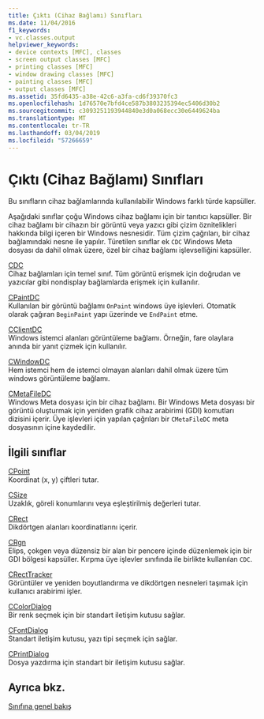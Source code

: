 ```yaml
---
title: Çıktı (Cihaz Bağlamı) Sınıfları
ms.date: 11/04/2016
f1_keywords:
- vc.classes.output
helpviewer_keywords:
- device contexts [MFC], classes
- screen output classes [MFC]
- printing classes [MFC]
- window drawing classes [MFC]
- painting classes [MFC]
- output classes [MFC]
ms.assetid: 35fd6435-a38e-42c6-a3fa-cd6f39370fc3
ms.openlocfilehash: 1d76570e7bfd4ce587b3803235394ec5406d30b2
ms.sourcegitcommit: c3093251193944840e3d0a068ecc30e6449624ba
ms.translationtype: MT
ms.contentlocale: tr-TR
ms.lasthandoff: 03/04/2019
ms.locfileid: "57266659"
---
```

# <a name="output-device-context-classes"></a>Çıktı (Cihaz Bağlamı) Sınıfları

Bu sınıfların cihaz bağlamlarında kullanılabilir Windows farklı türde kapsüller.

Aşağıdaki sınıflar çoğu Windows cihaz bağlamı için bir tanıtıcı kapsüller. Bir cihaz bağlamı bir cihazın bir görüntü veya yazıcı gibi çizim öznitelikleri hakkında bilgi içeren bir Windows nesnesidir. Tüm çizim çağrıları, bir cihaz bağlamındaki nesne ile yapılır. Türetilen sınıflar ek `CDC` Windows Meta dosyası da dahil olmak üzere, özel bir cihaz bağlamı işlevselliğini kapsüller.

[CDC](../mfc/reference/cdc-class.md)<br/>
Cihaz bağlamları için temel sınıf. Tüm görüntü erişmek için doğrudan ve yazıcılar gibi nondisplay bağlamlarda erişmek için kullanılır.

[CPaintDC](../mfc/reference/cpaintdc-class.md)<br/>
Kullanılan bir görüntü bağlamı `OnPaint` windows üye işlevleri. Otomatik olarak çağıran `BeginPaint` yapı üzerinde ve `EndPaint` etme.

[CClientDC](../mfc/reference/cclientdc-class.md)<br/>
Windows istemci alanları görüntüleme bağlamı. Örneğin, fare olaylara anında bir yanıt çizmek için kullanılır.

[CWindowDC](../mfc/reference/cwindowdc-class.md)<br/>
Hem istemci hem de istemci olmayan alanları dahil olmak üzere tüm windows görüntüleme bağlamı.

[CMetaFileDC](../mfc/reference/cmetafiledc-class.md)<br/>
Windows Meta dosyası için bir cihaz bağlamı. Bir Windows Meta dosyası bir görüntü oluşturmak için yeniden grafik cihaz arabirimi (GDI) komutları dizisini içerir. Üye işlevleri için yapılan çağrıları bir `CMetaFileDC` meta dosyasının içine kaydedilir.

## <a name="related-classes"></a>İlgili sınıflar

[CPoint](../atl-mfc-shared/reference/cpoint-class.md)<br/>
Koordinat (x, y) çiftleri tutar.

[CSize](../atl-mfc-shared/reference/csize-class.md)<br/>
Uzaklık, göreli konumlarını veya eşleştirilmiş değerleri tutar.

[CRect](../atl-mfc-shared/reference/crect-class.md)<br/>
Dikdörtgen alanları koordinatlarını içerir.

[CRgn](../mfc/reference/crgn-class.md)<br/>
Elips, çokgen veya düzensiz bir alan bir pencere içinde düzenlemek için bir GDI bölgesi kapsüller. Kırpma üye işlevler sınıfında ile birlikte kullanılan `CDC`.

[CRectTracker](../mfc/reference/crecttracker-class.md)<br/>
Görüntüler ve yeniden boyutlandırma ve dikdörtgen nesneleri taşımak için kullanıcı arabirimi işler.

[CColorDialog](../mfc/reference/ccolordialog-class.md)<br/>
Bir renk seçmek için bir standart iletişim kutusu sağlar.

[CFontDialog](../mfc/reference/cfontdialog-class.md)<br/>
Standart iletişim kutusu, yazı tipi seçmek için sağlar.

[CPrintDialog](../mfc/reference/cprintdialog-class.md)<br/>
Dosya yazdırma için standart bir iletişim kutusu sağlar.

## <a name="see-also"></a>Ayrıca bkz.

[Sınıfına genel bakış](../mfc/class-library-overview.md)

